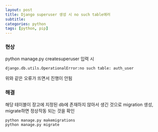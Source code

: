 ```yaml
---
layout: post
title: Django superuser 생성 시 no such table에러
subtitle: 
categories: python
tags: [python, pip]
---
```


### 현상
python manage.py createsuperuser 입력 시
```
django.db.utils.OperationalError:no such table: auth_user
```
위와 같은 오류가 뜨면서 진행이 안됨

### 해결
해당 테이블이 장고에 지정된 db에 존재하지 않아서 생긴 것으로 migration 생성, migrate하면 정상작동 되는 것을 확인
```
python manage.py makemigrations
python manage.py migrate
```
